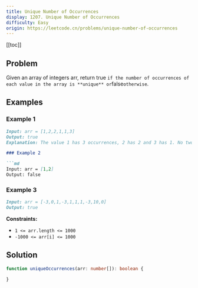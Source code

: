 ```yaml
---
title: Unique Number of Occurrences
display: 1207. Unique Number of Occurrences
difficulty: Easy
origin: https://leetcode.cn/problems/unique-number-of-occurrences
---
```


[[toc]]

## Problem

Given an array of integers arr, return true `if the number of occurrences of each value in the array is **unique** or`false`otherwise`.

## Examples

### Example 1

```md
Input: arr = [1,2,2,1,1,3]
Output: true
Explanation: The value 1 has 3 occurrences, 2 has 2 and 3 has 1. No two values have the same number of occurrences.```

### Example 2

```md
Input: arr = [1,2]
Output: false
```

### Example 3

```md
Input: arr = [-3,0,1,-3,1,1,1,-3,10,0]
Output: true
```

**Constraints:**

- `1 <= arr.length <= 1000`
- `-1000 <= arr[i] <= 1000`

## Solution

```ts
function uniqueOccurrences(arr: number[]): boolean {

}
```

